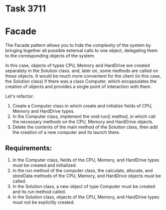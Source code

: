 # Task 3711
# Facade

The Facade pattern allows you to hide the complexity of the system by bringing together all possible
external calls to one object, delegating them to the corresponding objects of the system.

In this case, objects of types CPU, Memory and HardDrive are created separately in the Solution class.
and, later on, some methods are called on these objects.
It would be much more convenient for the client (in this case, the Solution class) if there was a class
Computer, which encapsulates the creation of objects and provides a single point of interaction with them.

Let's refactor:
1) Create a Computer class in which create and initialize fields of CPU, Memory and HardDrive types.
2) In the Computer class, implement the void run() method, in which call the necessary methods on the CPU, Memory and HardDrive objects.
3) Delete the contents of the main method of the Solution class, then add the creation of a new computer and its launch there.


## Requirements:
1. In the Computer class, fields of the CPU, Memory, and HardDrive types must be created and initialized.
2. In the run method of the computer class, the calculate, allocate, and storeData methods of the CPU, Memory, 
	and HardDrive objects must be called.
3. In the Solution class, a new object of type Computer must be created and its run method called.
4. In the Solution class, objects of the CPU, Memory, and HardDrive types must not be explicitly created.